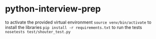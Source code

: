 # python-interview-prep

to activate the provided virtual environment `source venv/bin/activate`
to install the libraries `pip install -r requirements.txt`
to run the tests `nosetests test/shouter_test.py`
